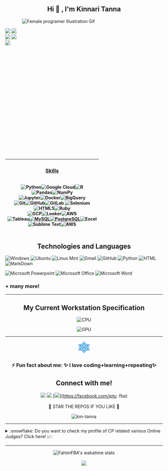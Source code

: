 <h2 align="center"> Hi 👋 , I'm Kinnari Tanna <br/></h2> 
  <img src="https://github.com/madhurimarawat/madhurimarawat/assets/105432776/1b711871-eb4d-4c0a-8f9a-fc1ef55615c0" img align="right" height=450 width=450 title="Female programer Illustration Gif" alt="Female programer Illustration Gif" > &nbsp;&nbsp;&nbsp;&nbsp;&nbsp;&nbsp;&nbsp;&nbsp;&nbsp;


[![](https://raw.githubusercontent.com/km-tanna/km-tanna/master/profile-summary-card-output/dracula/0-profile-details.svg)](https://github.com/vn7n24fzkq/github-profile-summary-cards)
[![](https://raw.githubusercontent.com/tanna/km-tanna/master/profile-summary-card-output/dracula/1-repos-per-language.svg)](https://github.com/vn7n24fzkq/github-profile-summary-cards) [![](https://raw.githubusercontent.com/km-tanna/km-tanna/master/profile-summary-card-output/dracula/2-most-commit-language.svg)](https://github.com/vn7n24fzkq/github-profile-summary-cards)
[![](https://raw.githubusercontent.com/km-tanna/km-tanna/master/profile-summary-card-output/dracula/3-stats.svg)](https://github.com/vn7n24fzkq/github-profile-summary-cards) [![](https://raw.githubusercontent.com/km-tanna/km-tanna/master/profile-summary-card-output/dracula/4-productive-time.svg)](https://github.com/vn7n24fzkq/github-profile-summary-cards)

| <h3 align='center' style='text-decoration: underline'> <u> Skills </u> </h3> <br> <img alt="Python" src="https://img.shields.io/badge/python%20-%2314354C.svg?&style=for-the-badge&logo=python&logoColor=white"/><img alt="Google Cloud" src="https://img.shields.io/badge/Google_Cloud-4285F4?style=for-the-badge&logo=google-cloud&logoColor=white"/><img alt="R" src="https://img.shields.io/badge/r-%23276DC3.svg?&style=for-the-badge&logo=r&logoColor=white"/> <br> <img alt="Pandas" src="https://img.shields.io/badge/pandas%20-%23150458.svg?&style=for-the-badge&logo=pandas&logoColor=white" /><img alt="NumPy" src="https://img.shields.io/badge/numpy%20-%23013243.svg?&style=for-the-badge&logo=numpy&logoColor=white" /> <br> <img alt="Jupyter" src="https://img.shields.io/badge/Jupyter%20-%23F37626.svg?&style=for-the-badge&logo=Jupyter&logoColor=white"/><img alt="Docker" src="https://img.shields.io/badge/docker%20-%230db7ed.svg?&style=for-the-badge&logo=docker&logoColor=white"/><img alt="BigQuery" src="https://img.shields.io/badge/BigQuery%20-%23326ce5.svg?&style=for-the-badge&logo=kubernetes&logoColor=white"/> <br> <img alt="Git" src="https://img.shields.io/badge/git%20-%23F05033.svg?&style=for-the-badge&logo=git&logoColor=white"/><img alt="GitHub" src="https://img.shields.io/badge/github%20-%23121011.svg?&style=for-the-badge&logo=github&logoColor=white"/><img alt="GitLab" src="https://img.shields.io/badge/gitlab%20-%23181717.svg?&style=for-the-badge&logo=gitlab&logoColor=white"/> <img alt="Selenium" src="https://img.shields.io/badge/-Arduino-00979D?style=for-the-badge&logo=Selenium&logoColor=white"/> <br> <img alt="HTML5" src="https://img.shields.io/badge/html5%20-%23E34F26.svg?&style=for-the-badge&logo=html5&logoColor=white"/><img alt="Ruby" src="https://img.shields.io/badge/ruby-%23CC342D.svg?&style=for-the-badge&logo=ruby&logoColor=white"/><br><img alt="GCP" src="https://img.shields.io/badge/GCP%20-%23458CF5?style=for-the-badge&logo=Google-Search-Console&logoColor=white"/><img alt="Looker" src="https://img.shields.io/badge/Looker%20-%23458CF5?style=for-the-badge&logo=Google-Search-Console&logoColor=white"/><img alt="AWS" src="https://img.shields.io/badge/AWS%20-%23E37400?style=for-the-badge&logo=Google-Analytics&logoColor=white"/> <br> <img alt="Tableau" src="https://img.shields.io/badge/Tableau%20-%23150458.svg?&style=for-the-badge&logo=pandas&logoColor=white" /><a href="#"><img alt="MySQL" src="https://img.shields.io/badge/MySQL-4479A1?style=for-the-badge&logo=mysql&logoColor=fff"></a><a href="#"><img alt="PostgreSQL" src ="https://img.shields.io/badge/PostgreSQL-4169E1?style=for-the-badge&logo=postgresql&logoColor=fff"></a><img alt="Excel" src="https://img.shields.io/badge/travisci%20-%232B2F33.svg?&style=for-the-badge&logo=travis&logoColor=white"/> <br> <img alt="Sublime Text" src="https://img.shields.io/badge/sublimetext%20-%23FF9800?style=for-the-badge&logo=Sublime-Text&logoColor=white"/><img alt="AWS" src="https://img.shields.io/badge/AWS%20-%23273347?style=for-the-badge&logo=AWS&logoColor=white"/> <br><br>
|---|

</div>

<h2 align="center">
Technologies and Languages </h2>

![Windows](https://img.shields.io/badge/Windows-0078D6?style=flat-square&logoColor=white)
![Ubuntu](https://img.shields.io/badge/Ubuntu-E95420?style=flat-square&logo=ubuntu&logoColor=white)
![Linux Mint](https://img.shields.io/badge/Linux_Mint-87CF3E?style=flat-square&logo=linux-mint&logoColor=white)
![Gmail](https://img.shields.io/badge/Gmail-D14836?style=flat-square&logo=gmail&logoColor=white)
![GitHub](https://img.shields.io/badge/-GitHub-181717?style=flat-square&logo=github)
![Python](https://img.shields.io/badge/Python-14354C?style=flat-square&logo=python&logoColor=white)
![HTML](https://img.shields.io/badge/HTML-239120?style=flat-square&logo=html5&logoColor=white)
![MarkDown](https://img.shields.io/badge/Markdown-000000?style=flat-square&logo=markdown&logoColor=white)

![Microsoft Powerpoint](https://img.shields.io/badge/Microsoft_PowerPoint-B7472A?style=flat-square&logo=microsoft-powerpoint&logoColor=white)
![Microsoft Office](https://img.shields.io/badge/Microsoft_Office-D83B01?style=flat-square&logo=microsoft-office&logoColor=white)
![Microsoft Word](https://img.shields.io/badge/Microsoft_Word-2B579A?style=flat-square&logo=microsoft-word&logoColor=white)
<h3> + many more! </h3>

-------------------------------------------------------------------------------------------------------------------------------------------------------


<h2 align="center">
My Current Workstation Specification </h2>

<div align="center">
	

![CPU](https://img.shields.io/badge/AMD-Ryzen_5_3500X-ED1C24?style=for-the-badge&logo=amd&logoColor=white)
<br> 
	
![GPU](https://img.shields.io/badge/AMD-Radeon_RX_550-ED1C24?style=for-the-badge&logo=amd&logoColor=white) 



</div>

---------------------------------------------------------------------------------------------------------------------------------------------------------------------------------

<div align="center">
  


  
  <img align="center" a href='https://archiveprogram.github.com/'><img src='https://raw.githubusercontent.com/acervenky/animated-github-badges/master/assets/acbadge.gif' width='40' height='40'></a>

 ### ⚡ Fun fact about me: ✨ I love coding+learning+repeating✨ 
 


<h2>Connect with me!</h2>
 
[<img src="https://img.shields.io/badge/linkedin-%230077B5.svg?&style=for-the-badge&logo=linkedin&logoColor=white" />](https://www.linkedin.com/in/kinnari-tanna/) [<img src = "https://img.shields.io/badge/twitter-%2320A1F1.svg?&style=for-the-badge&logo=twitter&logoColor=white">](https://twitter.com/enterwronglink/)  [<img src = "https://img.shields.io/badge/facebook-%2320A1F1.svg?&style=for-the-badge&logo=facebook&logoColor=white">](https://facebook.com/iptu .fba)
<br> <br>
🌟 STAR THE REPOS IF YOU LIKE 🌟



<p><img align="center" src="https://github-readme-streak-stats.herokuapp.com/?user=km-tanna" alt="km-tanna" /></p>



</div>










---------------------------------------------------------------------------------------------------------------------------------------------------------------------------------
<details>
	 <summary> :snowflake: Do you want to check my profile of CP related various Online Judges? Click here! 📈:</summary>
<div align="center">


:star: [HackerRank](https://www.hackerrank.com/kn-tanna) <br>
:star: [Codechef](https://www.codechef.com/users/tanna)  <br>
:star: [Leetcode](https://leetcode.com/tanna/) <br>
 <br>
<i>Many more are coming soon...</i> :clap: </div> </details>
	
	
---------------------------------------------------------------------------------------------------------------------------------------------------------------------------



<div align="center">
	

![FahimFBA's wakatime stats](https://github-readme-stats.vercel.app/api/wakatime?username=km-tanna&layout=compact&theme=synthwave&v=2)


</div>


<p align="center">

<a href="https://github.com/km-tanna/github-readme-twitter">
<img align="center" src="https://github-readme-twitter.gazf.vercel.app/api?id=Fahim_FBA&layout=wide&show_reply=off&show_retweet=off" />
</a>

</p>
